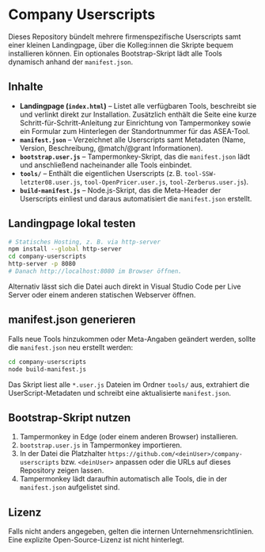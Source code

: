 # Company Userscripts

Dieses Repository bündelt mehrere firmenspezifische Userscripts samt einer kleinen Landingpage, über die Kolleg:innen die Skripte bequem installieren können. Ein optionales Bootstrap-Skript lädt alle Tools dynamisch anhand der `manifest.json`.

## Inhalte

- **Landingpage (`index.html`)** – Listet alle verfügbaren Tools, beschreibt sie und verlinkt direkt zur Installation. Zusätzlich enthält die Seite eine kurze Schritt-für-Schritt-Anleitung zur Einrichtung von Tampermonkey sowie ein Formular zum Hinterlegen der Standortnummer für das ASEA-Tool.
- **`manifest.json`** – Verzeichnet alle Userscripts samt Metadaten (Name, Version, Beschreibung, @match/@grant Informationen).
- **`bootstrap.user.js`** – Tampermonkey-Skript, das die `manifest.json` lädt und anschließend nacheinander alle Tools einbindet.
- **`tools/`** – Enthält die eigentlichen Userscripts (z. B. `tool-SSW-letzter08.user.js`, `tool-OpenPricer.user.js`, `tool-Zerberus.user.js`).
- **`build-manifest.js`** – Node.js-Skript, das die Meta-Header der Userscripts einliest und daraus automatisiert die `manifest.json` erstellt.

## Landingpage lokal testen

```bash
# Statisches Hosting, z. B. via http-server
npm install --global http-server
cd company-userscripts
http-server -p 8080
# Danach http://localhost:8080 im Browser öffnen.
```

Alternativ lässt sich die Datei auch direkt in Visual Studio Code per Live Server oder einem anderen statischen Webserver öffnen.

## manifest.json generieren

Falls neue Tools hinzukommen oder Meta-Angaben geändert werden, sollte die `manifest.json` neu erstellt werden:

```bash
cd company-userscripts
node build-manifest.js
```

Das Skript liest alle `*.user.js` Dateien im Ordner `tools/` aus, extrahiert die UserScript-Metadaten und schreibt eine aktualisierte `manifest.json`.

## Bootstrap-Skript nutzen

1. Tampermonkey in Edge (oder einem anderen Browser) installieren.
2. `bootstrap.user.js` in Tampermonkey importieren.
3. In der Datei die Platzhalter `https://github.com/<deinUser>/company-userscripts` bzw. `<deinUser>` anpassen oder die URLs auf dieses Repository zeigen lassen.
4. Tampermonkey lädt daraufhin automatisch alle Tools, die in der `manifest.json` aufgelistet sind.

## Lizenz

Falls nicht anders angegeben, gelten die internen Unternehmensrichtlinien. Eine explizite Open-Source-Lizenz ist nicht hinterlegt.
